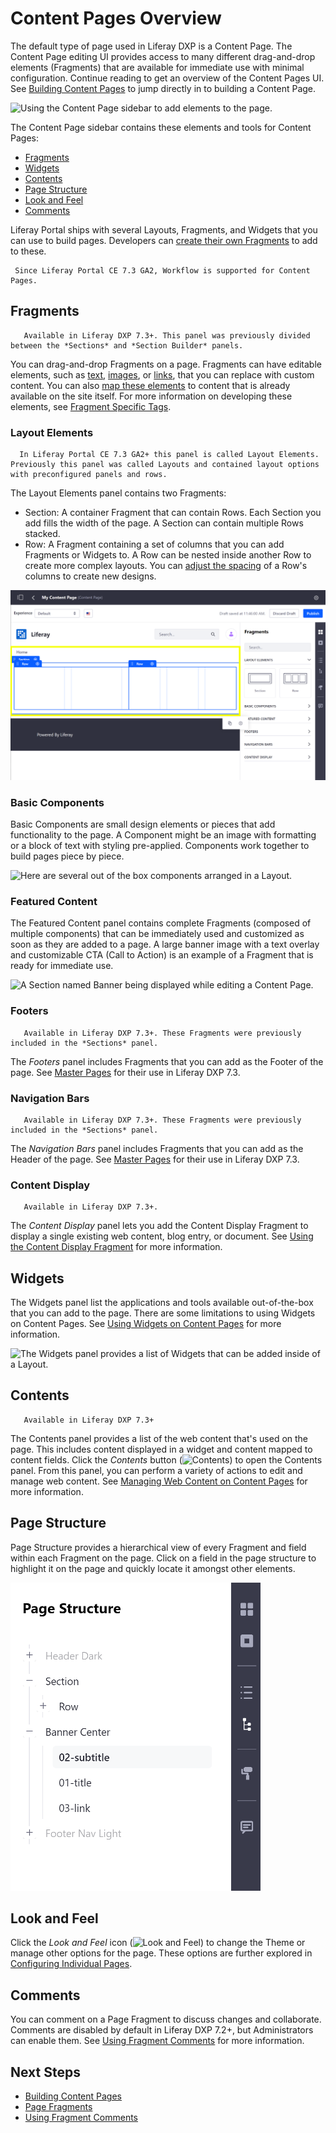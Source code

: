 # Content Pages Overview

The default type of page used in Liferay DXP is a Content Page. The Content Page editing UI provides access to many different drag-and-drop elements (Fragments) that are available for immediate use with minimal configuration. Continue reading to get an overview of the Content Pages UI. See [Building Content Pages](./building-content-pages.md) to jump directly in to building a Content Page.

![Using the Content Page sidebar to add elements to the page.](./content-pages-overview/images/14.png)

The Content Page sidebar contains these elements and tools for Content Pages:

* [Fragments](#fragments)
* [Widgets](#widgets)
* [Contents](#contents)
* [Page Structure](#page-structure)
* [Look and Feel](#look-and-feel)
* [Comments](#comments)

Liferay Portal ships with several Layouts, Fragments, and Widgets that you can use to build pages. Developers can [create their own Fragments](./README.md#dev-guide) to add to these.

```note::
 Since Liferay Portal CE 7.3 GA2, Workflow is supported for Content Pages.
```

## Fragments

```note::
   Available in Liferay DXP 7.3+. This panel was previously divided between the *Sections* and *Section Builder* panels.
```

You can drag-and-drop Fragments on a page. Fragments can have editable elements, such as [text](./building-content-pages.md#editing-text), [images](./building-content-pages.md#editing-an-image), or [links](./building-content-pages.md#editing-a-hyperlink), that you can replace with custom content. You can also [map these elements](./building-content-pages.md#mapping-content) to content that is already available on the site itself. For more information on developing these elements, see [Fragment Specific Tags](./README.md#using-fragments).

### Layout Elements

```note::
  In Liferay Portal CE 7.3 GA2+ this panel is called Layout Elements. Previously this panel was called Layouts and contained layout options with preconfigured panels and rows.
```

The Layout Elements panel contains two Fragments:

* Section: A container Fragment that can contain Rows. Each Section you add fills the width of the page. A Section can contain multiple Rows stacked.
* Row: A Fragment containing a set of columns that you can add Fragments or Widgets to. A Row can be nested inside another Row to create more complex layouts. You can [adjust the spacing](./building-content-pages.md#configuring-a-row-s-columns) of a Row's columns to create new designs.

![The Layouts panel contains layouts for organizing Fragments.](content-pages-overview/images/16.png)

### Basic Components

Basic Components are small design elements or pieces that add functionality to the page. A Component might be an image with formatting or a block of text with styling pre-applied. Components work together to build pages piece by piece.

![Here are several out of the box components arranged in a Layout.](./content-pages-overview/images/05.png)

### Featured Content

The Featured Content panel contains complete Fragments (composed of multiple components) that can be immediately used and customized as soon as they are added to a page. A large banner image with a text overlay and customizable CTA (Call to Action) is an example of a Fragment that is ready for immediate use.
<!-- An image with better text contrast would probably be a better example here - to help the image / text / CTA button stand out from one another more. -->
![A Section named Banner being displayed while editing a Content Page.](./content-pages-overview/images/01.png)

### Footers

```note::
   Available in Liferay DXP 7.3+. These Fragments were previously included in the *Sections* panel.
```

The *Footers* panel includes Fragments that you can add as the Footer of the page. See [Master Pages](../defining-headers-and-footers/master-page-templates.md) for their use in Liferay DXP 7.3.

### Navigation Bars

```note::
   Available in Liferay DXP 7.3+. These Fragments were previously included in the *Sections* panel.
```

The *Navigation Bars* panel includes Fragments that you can add as the Header of the page. See [Master Pages](../defining-headers-and-footers/master-page-templates.md) for their use in Liferay DXP 7.3.

### Content Display

```note::
   Available in Liferay DXP 7.3+.
```

The *Content Display* panel lets you add the Content Display Fragment to display a single existing web content, blog entry, or document. See [Using the Content Display Fragment](./README.md#using-fragments) for more information.<!--Including this doc in the Page Fragments panel-->

## Widgets

The Widgets panel list the applications and tools available out-of-the-box that you can add to the page. There are some limitations to using Widgets on Content Pages. See [Using Widgets on Content Pages](./using-widgets-on-content-pages.md) for more information.

![The Widgets panel provides a list of Widgets that can be added inside of a Layout.](./content-pages-overview/images/06.png)

## Contents

```note::
   Available in Liferay DXP 7.3+
```

The Contents panel provides a list of the web content that's used on the page. This includes content displayed in a widget and content mapped to content fields. Click the *Contents* button (![Contents](../../../images/icon-contents.png)) to open the Contents panel. From this panel, you can perform a variety of actions to edit and manage web content. See [Managing Web Content on Content Pages](./managing-web-content-on-content-pages.md) for more information.

## Page Structure

Page Structure provides a hierarchical view of every Fragment and field within each Fragment on the page. Click on a field in the page structure to highlight it on the page and quickly locate it amongst other elements.

![Page Structure shows you a hierarchy of your page.](./content-pages-overview/images/08.png)

## Look and Feel

Click the *Look and Feel* icon (![Look and Feel](../../../images/icon-look-and-feel.png)) to change the Theme or manage other options for the page. These options are further explored in [Configuring Individual Pages](../page-settings/configuring-individual-pages.md#look-and-feel).

## Comments

You can comment on a Page Fragment to discuss changes and collaborate. Comments are disabled by default in Liferay DXP 7.2+, but Administrators can enable them. See [Using Fragment Comments](./using-fragment-comments.md) for more information.

## Next Steps

* [Building Content Pages](./building-content-pages.md)
* [Page Fragments](./README.md#using-fragments)
* [Using Fragment Comments](./using-fragment-comments.md)
